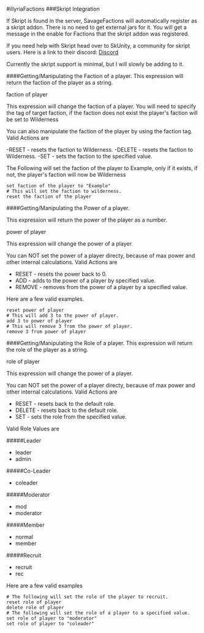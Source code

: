 #illyriaFactions
###Skript Integration

If Skript is found in the server, SavageFactions will automatically register as a skript addon. There is no need to get external jars for it. You will get a message in the enable for Factions that the skript addon was registered.

If you need help with Skript head over to SkUnity, a community for skript users. Here is a link to their discord: [Discord](https://discord.gg/0l3WlzBPKX7WNjkf)

Currently the skript support is minimal, but I will slowly be adding to it.

####Getting/Manipulating the Faction of a player.
This expression will return the faction of the player as a string.

faction of player

This expression will change the faction of a player. You will need to specify the tag of target faction, if the faction does not exist the player's faction will be set to Wilderness

You can also manipulate the faction of the player by using the faction tag. Valid Actions are

-RESET - resets the faction to Wilderness.
-DELETE - resets the faction to Wilderness.
-SET - sets the faction to the specified value.

The Following will set the faction of the player to Example, only if it exists, if not, the player's faction will now be Wilderness

    set faction of the player to "Example"
    # This will set the faction to wilderness.
    reset the faction of the player

####Getting/Manipulating the Power of a player.

This expression will return the power of the player as a number.

power of player

This expression will change the power of a player.

You can NOT set the power of a player directy, because of max power and other internal calculations. Valid Actions are
- RESET - resets the power back to 0.
- ADD - adds to the power of a player by specified value.
- REMOVE - removes from the power of a player by a specified value.

Here are a few valid examples.

    reset power of player
    # This will add 3 to the power of player.
    add 3 to power of player
    # This will remove 3 from the power of player.
    remove 3 from power of player

####Getting/Manipulating the Role of a player.
This expression will return the role of the player as a string.

role of player

This expression will change the power of a player.

You can NOT set the power of a player directy, because of max power and other internal calculations. Valid Actions are

- RESET - resets back to the default role.
- DELETE - resets back to the default role.
- SET - sets the role from the specified value.

Valid Role Values are

#####Leader

-  leader
-  admin

#####Co-Leader

- coleader

#####Moderator

- mod
- moderator

#####Member

- normal
- member

#####Recruit

- recruit
- rec

Here are a few valid examples

    # The following will set the role of the player to recruit.
    reset role of player
    delete role of player
    # The following will set the role of a player to a specified value.
    set role of player to "moderator"
    set role of player to "coleader"
